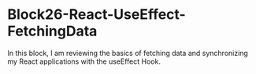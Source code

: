 # Block26-React-UseEffect-FetchingData
In this block, I am reviewing the basics of fetching data and synchronizing my React applications with the useEffect Hook.
